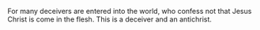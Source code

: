 For many deceivers are entered into the world, who confess not that Jesus Christ is come in the flesh. This is a deceiver and an antichrist.
